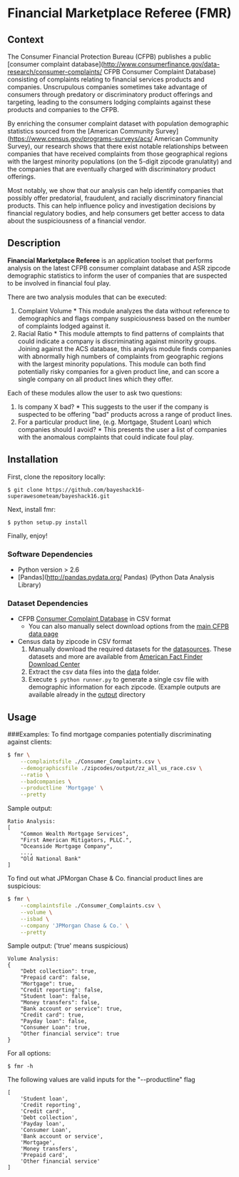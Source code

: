# Financial Marketplace Referee (FMR)

## Context

The Consumer Financial Protection Bureau (CFPB) publishes a public [consumer complaint database](http://www.consumerfinance.gov/data-research/consumer-complaints/ CFPB Consumer Complaint Database) consisting of complaints relating to financial services products and companies. Unscrupulous companies sometimes take advantage of consumers through predatory or discriminatory product offerings and targeting, leading to the consumers lodging complaints against these products and companies to the CFPB. <p>

By enriching the consumer complaint dataset with population demographic statistics sourced from the [American Community Survey](https://www.census.gov/programs-surveys/acs/ American Community Survey), our research shows that there exist notable relationships between companies that have received complaints from those geographical regions with the largest minority populations (on the 5-digit zipcode granulatity) and the companies that are eventually charged with discriminatory product offerings. <p>

Most notably, we show that our analysis can help identify companies that possibly offer predatorial, fraudulent, and racially discriminatory financial products. This can help influence policy and investigation decisions by financial regulatory bodies, and help consumers get better access to data about the suspiciousness of a financial vendor.<p>

## Description

**__Financial Marketplace Referee__** is an application toolset that performs analysis on the latest CFPB consumer complaint database and ASR zipcode demographic statistics to inform the user of companies that are suspected to be involved in financial foul play.

There are two analysis modules that can be executed:
  1. Complaint Volume
    * This module analyzes the data without reference to demographics and flags company suspiciousness based on the number of complaints lodged against it.
  2. Racial Ratio
    * This module attempts to find patterns of complaints that could indicate a company is discriminating against minority groups. Joining against the ACS database, this analysis module finds companies with abnormally high numbers of complaints from geographic regions with the largest minority populations. This module can both find potentially risky companies for a given product line, and can score a single company on all product lines which they offer.

Each of these modules allow the user to ask two questions:
  1. Is company X bad?
    * This suggests to the user if the company is suspected to be offering "bad" products across a range of product lines.
  2. For a particular product line, (e.g. Mortgage, Student Loan) which companies should I avoid?
    * This presents the user a list of companies with the anomalous complaints that could indicate foul play.

## Installation

First, clone the repository locally:
```
$ git clone https://github.com/bayeshack16-superawesometeam/bayeshack16.git
```

Next, install fmr:
```
$ python setup.py install
```

Finally, enjoy!

### Software Dependencies
* Python version > 2.6
* [Pandas](http://pandas.pydata.org/ Pandas) (Python Data Analysis Library)

### Dataset Dependencies
* CFPB [Consumer Complaint Database](https://data.consumerfinance.gov/views/s6ew-h6mp/rows.csv) in CSV format
     * You can also manually select download options from the [main CFPB data page](http://www.consumerfinance.gov/data-research/consumer-complaints/#download-the-data)
* Census data by zipcode in CSV format
    1. Manually download the required datasets for the [datasources](zipcodes/datasources.py). These datasets and more are available from [American Fact Finder Download Center](http://factfinder.census.gov/faces/nav/jsf/pages/download_center.xhtml)
    2. Extract the csv data files into the [data](zipcodes/data) folder.
    3. Execute `$ python runner.py` to generate a single csv file with demographic information for each zipcode. (Example outputs are available already in the [output](zipcodes/output) directory

## Usage
###Examples:
To find mortgage companies potentially discriminating against clients:
```bash
$ fmr \
	--complaintsfile ./Consumer_Complaints.csv \
	--demographicsfile ./zipcodes/output/zz_all_us_race.csv \
	--ratio \
	--badcompanies \
	--productline 'Mortgage' \
	--pretty
```
Sample output:
```
Ratio Analysis:
[
    "Common Wealth Mortgage Services",
    "First American Mitigators, PLLC.",
    "Oceanside Mortgage Company",
    ...,
    "Old National Bank"
]
```
To find out what JPMorgan Chase & Co. financial product lines are suspicious:
```bash
$ fmr \
	--complaintsfile ./Consumer_Complaints.csv \
	--volume \
	--isbad \
	--company 'JPMorgan Chase & Co.' \
	--pretty
```
Sample output: ('true' means suspicious)
```
Volume Analysis:
{
    "Debt collection": true,
    "Prepaid card": false,
    "Mortgage": true,
    "Credit reporting": false,
    "Student loan": false,
    "Money transfers": false,
    "Bank account or service": true,
    "Credit card": true,
    "Payday loan": false,
    "Consumer Loan": true,
    "Other financial service": true
}
```
For all options:
```
$ fmr -h
```
The following values are valid inputs for the "--productline" flag
```
[
    'Student loan',
    'Credit reporting',
    'Credit card',
    'Debt collection',
    'Payday loan',
    'Consumer Loan',
    'Bank account or service',
    'Mortgage',
    'Money transfers',
    'Prepaid card',
    'Other financial service'
]
```
